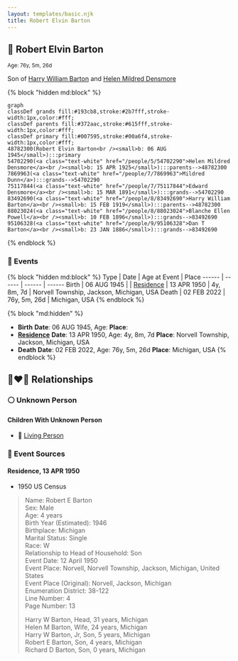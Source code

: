 ```yaml
---
layout: templates/basic.njk
title: Robert Elvin Barton
---
```

## 🔵 Robert Elvin Barton
<small>Age: 76y, 5m, 26d</small>

Son of [Harry William Barton](/people/8/83492690) and [Helen Mildred Densmore](/people/5/54702290)

{% block "hidden md:block" %}
```mermaid
graph
classDef grands fill:#193cb8,stroke:#2b7fff,stroke-width:1px,color:#fff;
classDef parents fill:#372aac,stroke:#615fff,stroke-width:1px,color:#fff;
classDef primary fill:#007595,stroke:#00a6f4,stroke-width:1px,color:#fff;
48782300(Robert Elvin Barton<br /><small>b: 06 AUG 1945</small>):::primary
54702290(<a class="text-white" href="/people/5/54702290">Helen Mildred Densmore</a><br /><small>b: 15 APR 1925</small>):::parents-->48782300
7869963(<a class="text-white" href="/people/7/7869963">Mildred Dunn</a>):::grands-->54702290
75117844(<a class="text-white" href="/people/7/75117844">Edward Densmore</a><br /><small>b: 15 MAR 1891</small>):::grands-->54702290
83492690(<a class="text-white" href="/people/8/83492690">Harry William Barton</a><br /><small>b: 15 FEB 1919</small>):::parents-->48782300
88023024(<a class="text-white" href="/people/8/88023024">Blanche Ellen Powell</a><br /><small>b: 10 FEB 1896</small>):::grands-->83492690
95106328(<a class="text-white" href="/people/9/95106328">Dan T Barton</a><br /><small>b: 23 JAN 1886</small>):::grands-->83492690
```
{% endblock %}

### 📆 Events

{% block "hidden md:block" %}
Type | Date | Age at Event | Place
------ | ------ | ------ | ------
Birth | 06 AUG 1945 |  |
[Residence](#event-event-0) | 13 APR 1950 | 4y, 8m, 7d | Norvell Township, Jackson, Michigan, USA
Death | 02 FEB 2022 | 76y, 5m, 26d | Michigan, USA
{% endblock %}

{% block "md:hidden" %}
- **Birth**
**Date**: 06 AUG 1945, Age:
**Place**:
- **[Residence](#event-event-0)**
**Date**: 13 APR 1950, Age: 4y, 8m, 7d
**Place**: Norvell Township, Jackson, Michigan, USA
- **Death**
**Date**: 02 FEB 2022, Age: 76y, 5m, 26d
**Place**: Michigan, USA
{% endblock %}

## 👩‍❤️‍👨 Relationships

### ⚪ Unknown Person

#### Children With Unknown Person
* 🔵 [Living Person](/people/5/55705994)
### 📰 Event Sources

#### <a id="event-event-0"></a> Residence, 13 APR 1950
* 1950 US Census
>   
  > Name: Robert E Barton  
  > Sex: Male  
  > Age: 4 years  
  > Birth Year (Estimated): 1946  
  > Birthplace: Michigan  
  > Marital Status: Single  
  > Race: W  
  > Relationship to Head of Household: Son  
  > Event Date: 12 April 1950  
  > Event Place: Norvell, Norvell Township, Jackson, Michigan, United States  
  > Event Place (Original): Norvell, Jackson, Michigan  
  > Enumeration District: 38-122  
  > Line Number: 4  
  > Page Number: 13  
  >   
  > Harry W Barton, Head, 31 years, Michigan  
  > Helen M Barton, Wife, 24 years, Michigan  
  > Harry W Barton, Jr, Son, 5 years, Michigan  
  > Robert E Barton, Son, 4 years, Michigan  
  > Richard D Barton, Son, 0 years, Michigan  
  >
